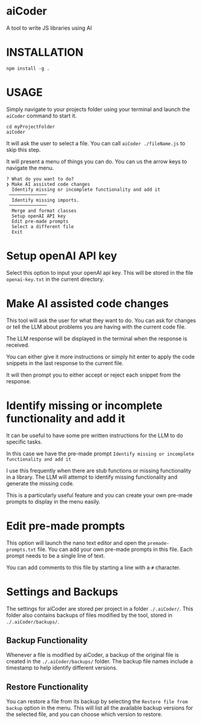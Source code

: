 # aiCoder
A tool to write JS libraries using AI


# INSTALLATION 
```
npm install -g .
```


# USAGE
Simply navigate to your projects folder using your terminal and launch the ```aiCoder``` command to start it. 
```
cd myProjectFolder
aiCoder
```

It will ask the user to select a file. You can call ```aiCoder ./fileName.js``` to skip this step. 


It will present a menu of things you can do. You can us the arrow keys to navigate the menu. 
```
? What do you want to do?
❯ Make AI assisted code changes
  Identify missing or incomplete functionality and add it
 ──────────────
  Identify missing imports.
 ──────────────
  Merge and format classes
  Setup openAI API key
  Edit pre-made prompts
  Select a different file
  Exit
```

# Setup openAI API key
Select this option to input your openAI api key. This will be stored in the file ```openai-key.txt``` in the current directory. 

# Make AI assisted code changes
This tool will ask the user for what they want to do. You can ask for changes or tell the LLM about problems you are having with the current code file.

The LLM response will be displayed in the terminal when the response is received. 

You can either give it more instructions or simply hit enter to apply the code snippets in the last response to the current file. 

It will then prompt you to either accept or reject each snippet from the response. 

# Identify missing or incomplete functionality and add it
It can be useful to have some pre written instructions for the LLM to do specific tasks. 

In this case we have the pre-made prompt ```Identify missing or incomplete functionality and add it```

I use this frequently when there are stub functions or missing functionality in a library. The LLM will attempt to identify missing functionality and generate the missing code. 

This is a particularly useful feature and you can create your own pre-made prompts to display in the menu easily. 

# Edit pre-made prompts
This option will launch the nano text editor and open the ```premade-prompts.txt``` file. You can add your own pre-made prompts in this file. Each prompt needs to be a single line of text.

You can add comments to this file by starting a line with a ```#``` character. 

# Settings and Backups
The settings for aiCoder are stored per project in a folder `./.aiCoder/`. This folder also contains backups of files modified by the tool, stored in `./.aiCoder/backups/`.

## Backup Functionality
Whenever a file is modified by aiCoder, a backup of the original file is created in the `./.aiCoder/backups/` folder. The backup file names include a timestamp to help identify different versions.

## Restore Functionality
You can restore a file from its backup by selecting the `Restore file from backup` option in the menu. This will list all the available backup versions for the selected file, and you can choose which version to restore.
